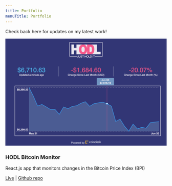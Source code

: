```yaml
---
title: Portfolio
menuTitle: Portfolio
---
```


Check back here for updates on my latest work!

![HODL Bitcoin Monitor](https://github.com/chrisbradshaw/hodl-svg-line-chart/raw/master/src/img/hodl-chart.png?raw=true)

### HODL Bitcoin Monitor

React.js app that monitors changes in the Bitcoin Price Index (BPI)

[Live](https://hodl-svg-chart.netlify.com/) | [Github repo](https://github.com/chrisbradshaw/hodl-svg-line-chart)
